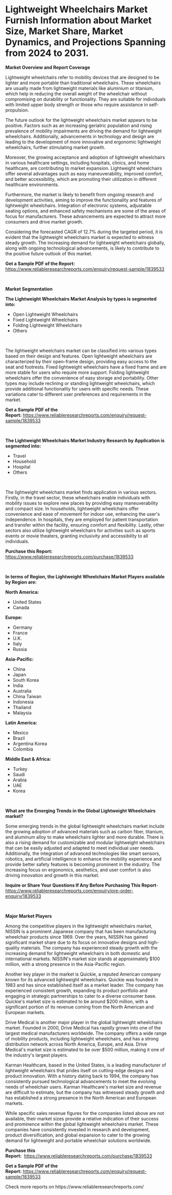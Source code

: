 <p><h1>Lightweight Wheelchairs Market Furnish Information about Market Size, Market Share, Market Dynamics, and Projections Spanning from 2024 to 2031.</h1></p><p><strong>Market Overview and Report Coverage</strong></p>
<p><p>Lightweight wheelchairs refer to mobility devices that are designed to be lighter and more portable than traditional wheelchairs. These wheelchairs are usually made from lightweight materials like aluminium or titanium, which help in reducing the overall weight of the wheelchair without compromising on durability or functionality. They are suitable for individuals with limited upper body strength or those who require assistance in self-propulsion.</p><p>The future outlook for the lightweight wheelchairs market appears to be positive. Factors such as an increasing geriatric population and rising prevalence of mobility impairments are driving the demand for lightweight wheelchairs. Additionally, advancements in technology and design are leading to the development of more innovative and ergonomic lightweight wheelchairs, further stimulating market growth.</p><p>Moreover, the growing acceptance and adoption of lightweight wheelchairs in various healthcare settings, including hospitals, clinics, and home healthcare, are contributing to market expansion. Lightweight wheelchairs offer several advantages such as easy maneuverability, improved comfort, and better accessibility, which are promoting their utilization in different healthcare environments.</p><p>Furthermore, the market is likely to benefit from ongoing research and development activities, aiming to improve the functionality and features of lightweight wheelchairs. Integration of electronic systems, adjustable seating options, and enhanced safety mechanisms are some of the areas of focus for manufacturers. These advancements are expected to attract more consumers and drive market growth.</p><p>Considering the forecasted CAGR of 12.7% during the targeted period, it is evident that the lightweight wheelchairs market is expected to witness steady growth. The increasing demand for lightweight wheelchairs globally, along with ongoing technological advancements, is likely to contribute to the positive future outlook of this market.</p></p>
<p><strong>Get a Sample PDF of the Report:</strong> <a href="https://www.reliableresearchreports.com/enquiry/request-sample/1839533">https://www.reliableresearchreports.com/enquiry/request-sample/1839533</a></p>
<p>&nbsp;</p>
<p><strong>Market Segmentation</strong></p>
<p><strong>The Lightweight Wheelchairs Market Analysis by types is segmented into:</strong></p>
<p><ul><li>Open Lightweight Wheelchairs</li><li>Fixed Lightweight Wheelchairs</li><li>Folding Lightweight Wheelchairs</li><li>Others</li></ul></p>
<p>&nbsp;</p>
<p><p>The lightweight wheelchairs market can be classified into various types based on their design and features. Open lightweight wheelchairs are characterized by their open-frame design, providing easy access to the seat and footrests. Fixed lightweight wheelchairs have a fixed frame and are more stable for users who require more support. Folding lightweight wheelchairs offer the convenience of easy storage and portability. Other types may include reclining or standing lightweight wheelchairs, which provide additional functionality for users with specific needs. These variations cater to different user preferences and requirements in the market.</p></p>
<p><strong>Get a Sample PDF of the Report:</strong>&nbsp;<a href="https://www.reliableresearchreports.com/enquiry/request-sample/1839533">https://www.reliableresearchreports.com/enquiry/request-sample/1839533</a></p>
<p>&nbsp;</p>
<p><strong>The Lightweight Wheelchairs Market Industry Research by Application is segmented into:</strong></p>
<p><ul><li>Travel</li><li>Household</li><li>Hospital</li><li>Others</li></ul></p>
<p>&nbsp;</p>
<p><p>The lightweight wheelchairs market finds application in various sectors. Firstly, in the travel sector, these wheelchairs enable individuals with mobility issues to explore new places by providing easy maneuverability and compact size. In households, lightweight wheelchairs offer convenience and ease of movement for indoor use, enhancing the user's independence. In hospitals, they are employed for patient transportation and transfer within the facility, ensuring comfort and flexibility. Lastly, other sectors also utilize lightweight wheelchairs for activities such as sports events or movie theaters, granting inclusivity and accessibility to all individuals.</p></p>
<p><strong>Purchase this Report:</strong>&nbsp; <a href="https://www.reliableresearchreports.com/purchase/1839533">https://www.reliableresearchreports.com/purchase/1839533</a></p>
<p>&nbsp;</p>
<p><strong>In terms of Region, the Lightweight Wheelchairs Market Players available by Region are:</strong></p>
<p>
    <p> <strong> North America: </strong>
        <ul>
            <li>United States</li>
            <li>Canada</li>
        </ul>
        </p> 
    <p> <strong> Europe: </strong>
        <ul>
            <li>Germany</li>
            <li>France</li>
            <li>U.K.</li>
            <li>Italy</li>
            <li>Russia</li>
        </ul>
        </p> 
    <p> <strong> Asia-Pacific: </strong>
        <ul>
            <li>China</li>
            <li>Japan</li>
            <li>South Korea</li>
            <li>India</li>
            <li>Australia</li>
            <li>China Taiwan</li>
            <li>Indonesia</li>
            <li>Thailand</li>
            <li>Malaysia</li>
        </ul>
        </p> 
    <p> <strong> Latin America: </strong>
        <ul>
            <li>Mexico</li>
            <li>Brazil</li>
            <li>Argentina Korea</li>
            <li>Colombia</li>
        </ul>
        </p> 
    <p> <strong> Middle East & Africa: </strong>
        <ul>
            <li>Turkey</li>
            <li>Saudi</li>
            <li>Arabia</li>
            <li>UAE</li>
            <li>Korea</li>
        </ul>
    </p>
    </p>
<p>&nbsp;</p>
<p><strong>What are the Emerging Trends in the Global Lightweight Wheelchairs market?</strong></p>
<p><p>Some emerging trends in the global lightweight wheelchairs market include the growing adoption of advanced materials such as carbon fiber, titanium, and aluminum alloy to make wheelchairs lighter and more durable. There is also a rising demand for customizable and modular lightweight wheelchairs that can be easily adjusted and adapted to meet individual user needs. Additionally, the integration of advanced technologies like smart sensors, robotics, and artificial intelligence to enhance the mobility experience and provide better safety features is becoming prominent in the industry. The increasing focus on ergonomics, aesthetics, and user comfort is also driving innovation and growth in this market.</p></p>
<p><strong>Inquire or Share Your Questions If Any Before Purchasing This Report</strong>- <a href="https://www.reliableresearchreports.com/enquiry/pre-order-enquiry/1839533">https://www.reliableresearchreports.com/enquiry/pre-order-enquiry/1839533</a></p>
<p>&nbsp;</p>
<p><strong>Major Market Players</strong></p>
<p><p>Among the competitive players in the lightweight wheelchairs market, NISSIN is a prominent Japanese company that has been manufacturing wheelchair products since 1969. Over the years, NISSIN has gained significant market share due to its focus on innovative designs and high-quality materials. The company has experienced steady growth with the increasing demand for lightweight wheelchairs in both domestic and international markets. NISSIN's market size stands at approximately $100 million, with a strong presence in the Asia-Pacific region.</p><p>Another key player in the market is Quickie, a reputed American company known for its advanced lightweight wheelchairs. Quickie was founded in 1983 and has since established itself as a market leader. The company has experienced consistent growth, expanding its product portfolio and engaging in strategic partnerships to cater to a diverse consumer base. Quickie's market size is estimated to be around $200 million, with a significant portion of its revenue coming from the North American and European markets.</p><p>Drive Medical is another major player in the global lightweight wheelchairs market. Founded in 2000, Drive Medical has rapidly grown into one of the largest medical manufacturers worldwide. The company offers a wide range of mobility products, including lightweight wheelchairs, and has a strong distribution network across North America, Europe, and Asia. Drive Medical's market size is estimated to be over $500 million, making it one of the industry's largest players.</p><p>Karman Healthcare, based in the United States, is a leading manufacturer of lightweight wheelchairs that prides itself on cutting-edge designs and product innovation. With a history dating back to 1994, the company has consistently pursued technological advancements to meet the evolving needs of wheelchair users. Karman Healthcare's market size and revenue are difficult to estimate, but the company has witnessed steady growth and has established a strong presence in the North American and European markets.</p><p>While specific sales revenue figures for the companies listed above are not available, their market sizes provide a relative indication of their success and prominence within the global lightweight wheelchairs market. These companies have consistently invested in research and development, product diversification, and global expansion to cater to the growing demand for lightweight and portable wheelchair solutions worldwide.</p></p>
<p><strong>Purchase this Report:</strong>&nbsp;&nbsp;<a href="https://www.reliableresearchreports.com/purchase/1839533">https://www.reliableresearchreports.com/purchase/1839533</a></p>
<p></p>
<p><strong>Get a Sample PDF of the Report:</strong>&nbsp;<a href="https://www.reliableresearchreports.com/enquiry/request-sample/1839533">https://www.reliableresearchreports.com/enquiry/request-sample/1839533</a></p>
<p>Check more reports on https://www.reliableresearchreports.com/</p>
